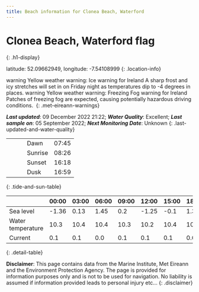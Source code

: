 ```yaml
---
title: Beach information for Clonea Beach, Waterford
---
```

# Clonea Beach, Waterford <span class="material-icons blue-flag" alt="This a Blue Flag beach">flag</span>
{: .h1-display}

latitude: 52.09662949, longitude: -7.54108999
{: .location-info}

<span class="material-icons yellow-warning">warning</span>&nbsp;Yellow weather warning: Ice warning for Ireland A sharp frost and icy stretches will set in on Friday night as temperatures dip to -4 degrees in places.&nbsp;<span class="material-icons yellow-warning">warning</span>&nbsp;Yellow weather warning: Freezing Fog warning for Ireland Patches of freezing fog are expected, causing potentially hazardous driving conditions.&nbsp;
{: .met-eireann-warnings}

___Last updated___: 09 December 2022 21:22; ___Water Quality___: Excellent;
___Last sample on___: 05 September 2022; ___Next Monitoring Date___: Unknown
{: .last-updated-and-water-quality}

|   |   |   |   |   |
|---|---|---|---|---|
|   |   |   | Dawn  | 07:45 |
|   |   |   | Sunrise  | 08:26 |
|   |   |   | Sunset  | 16:18 |
|   |   |   | Dusk  | 16:59 |
{: .tide-and-sun-table}

<div></div>

| | 00:00 | 03:00 | 06:00 | 09:00 | 12:00 | 15:00 | 18:00 | 21:00 |
|---|---|---|---|---|---|---|---|---|
| Sea level | -1.36 | 0.13 | 1.45 | 0.2| -1.25 | -0.1 | 1.33 | 0.26 |
| Water temperature | 10.3 | 10.4 | 10.4 | 10.3 | 10.2 | 10.4 | 10.3 | 9.7 |
| Current | 0.1 | 0.1 | 0.0 | 0.1 | 0.1| 0.1 | 0.0 | 0.1 |
{: .detail-table}

__Disclaimer__: This page contains data from the Marine Institute,
Met Eireann and the Environment Protection Agency. The page is provided for
information purposes only and is not to be used for navigation. No liability
is assumed if information provided leads to personal injury etc...
{: .disclaimer}